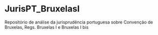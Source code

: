 # JurisPT_BruxelasI
Repositório de análise da jurisprudência portuguesa sobre Convenção de Bruxelas, Regs. Bruxelas I e Bruxelas I bis
